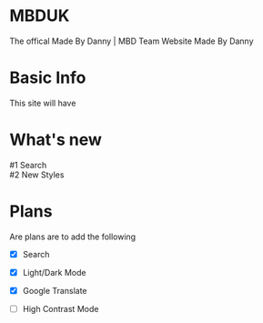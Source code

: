 # MBDUK
The offical Made By Danny | MBD Team Website Made By Danny
# Basic Info
This site will have 

# What's new
#1 Search<br>#2 New Styles

# Plans
Are plans are to add the following 
- [x] Search
- [x] Light/Dark Mode
- [x] Google Translate 
- [ ] High Contrast Mode



